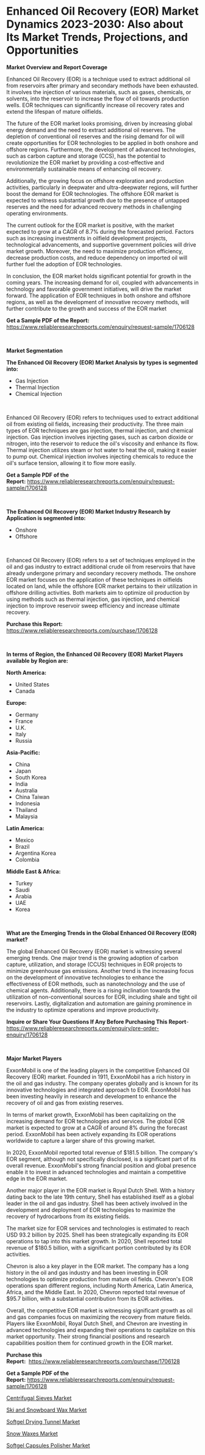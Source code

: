 <p><h1>Enhanced Oil Recovery (EOR) Market Dynamics 2023-2030: Also about Its Market Trends, Projections, and Opportunities</h1></p><p><strong>Market Overview and Report Coverage</strong></p>
<p><p>Enhanced Oil Recovery (EOR) is a technique used to extract additional oil from reservoirs after primary and secondary methods have been exhausted. It involves the injection of various materials, such as gases, chemicals, or solvents, into the reservoir to increase the flow of oil towards production wells. EOR techniques can significantly increase oil recovery rates and extend the lifespan of mature oilfields.</p><p>The future of the EOR market looks promising, driven by increasing global energy demand and the need to extract additional oil reserves. The depletion of conventional oil reserves and the rising demand for oil will create opportunities for EOR technologies to be applied in both onshore and offshore regions. Furthermore, the development of advanced technologies, such as carbon capture and storage (CCS), has the potential to revolutionize the EOR market by providing a cost-effective and environmentally sustainable means of enhancing oil recovery.</p><p>Additionally, the growing focus on offshore exploration and production activities, particularly in deepwater and ultra-deepwater regions, will further boost the demand for EOR technologies. The offshore EOR market is expected to witness substantial growth due to the presence of untapped reserves and the need for advanced recovery methods in challenging operating environments.</p><p>The current outlook for the EOR market is positive, with the market expected to grow at a CAGR of 8.7% during the forecasted period. Factors such as increasing investments in oilfield development projects, technological advancements, and supportive government policies will drive market growth. Moreover, the need to maximize production efficiency, decrease production costs, and reduce dependency on imported oil will further fuel the adoption of EOR technologies.</p><p>In conclusion, the EOR market holds significant potential for growth in the coming years. The increasing demand for oil, coupled with advancements in technology and favorable government initiatives, will drive the market forward. The application of EOR techniques in both onshore and offshore regions, as well as the development of innovative recovery methods, will further contribute to the growth and success of the EOR market</p></p>
<p><strong>Get a Sample PDF of the Report:</strong> <a href="https://www.reliableresearchreports.com/enquiry/request-sample/1706128">https://www.reliableresearchreports.com/enquiry/request-sample/1706128</a></p>
<p>&nbsp;</p>
<p><strong>Market Segmentation</strong></p>
<p><strong>The Enhanced Oil Recovery (EOR) Market Analysis by types is segmented into:</strong></p>
<p><ul><li>Gas Injection</li><li>Thermal Injection</li><li>Chemical Injection</li></ul></p>
<p>&nbsp;</p>
<p><p>Enhanced Oil Recovery (EOR) refers to techniques used to extract additional oil from existing oil fields, increasing their productivity. The three main types of EOR techniques are gas injection, thermal injection, and chemical injection. Gas injection involves injecting gases, such as carbon dioxide or nitrogen, into the reservoir to reduce the oil's viscosity and enhance its flow. Thermal injection utilizes steam or hot water to heat the oil, making it easier to pump out. Chemical injection involves injecting chemicals to reduce the oil's surface tension, allowing it to flow more easily.</p></p>
<p><strong>Get a Sample PDF of the Report:</strong>&nbsp;<a href="https://www.reliableresearchreports.com/enquiry/request-sample/1706128">https://www.reliableresearchreports.com/enquiry/request-sample/1706128</a></p>
<p>&nbsp;</p>
<p><strong>The Enhanced Oil Recovery (EOR) Market Industry Research by Application is segmented into:</strong></p>
<p><ul><li>Onshore</li><li>Offshore</li></ul></p>
<p>&nbsp;</p>
<p><p>Enhanced Oil Recovery (EOR) refers to a set of techniques employed in the oil and gas industry to extract additional crude oil from reservoirs that have already undergone primary and secondary recovery methods. The onshore EOR market focuses on the application of these techniques in oilfields located on land, while the offshore EOR market pertains to their utilization in offshore drilling activities. Both markets aim to optimize oil production by using methods such as thermal injection, gas injection, and chemical injection to improve reservoir sweep efficiency and increase ultimate recovery.</p></p>
<p><strong>Purchase this Report:</strong>&nbsp; <a href="https://www.reliableresearchreports.com/purchase/1706128">https://www.reliableresearchreports.com/purchase/1706128</a></p>
<p>&nbsp;</p>
<p><strong>In terms of Region, the Enhanced Oil Recovery (EOR) Market Players available by Region are:</strong></p>
<p>
    <p> <strong> North America: </strong>
        <ul>
            <li>United States</li>
            <li>Canada</li>
        </ul>
        </p> 
    <p> <strong> Europe: </strong>
        <ul>
            <li>Germany</li>
            <li>France</li>
            <li>U.K.</li>
            <li>Italy</li>
            <li>Russia</li>
        </ul>
        </p> 
    <p> <strong> Asia-Pacific: </strong>
        <ul>
            <li>China</li>
            <li>Japan</li>
            <li>South Korea</li>
            <li>India</li>
            <li>Australia</li>
            <li>China Taiwan</li>
            <li>Indonesia</li>
            <li>Thailand</li>
            <li>Malaysia</li>
        </ul>
        </p> 
    <p> <strong> Latin America: </strong>
        <ul>
            <li>Mexico</li>
            <li>Brazil</li>
            <li>Argentina Korea</li>
            <li>Colombia</li>
        </ul>
        </p> 
    <p> <strong> Middle East & Africa: </strong>
        <ul>
            <li>Turkey</li>
            <li>Saudi</li>
            <li>Arabia</li>
            <li>UAE</li>
            <li>Korea</li>
        </ul>
    </p>
    </p>
<p>&nbsp;</p>
<p><strong>What are the Emerging Trends in the Global Enhanced Oil Recovery (EOR) market?</strong></p>
<p><p>The global Enhanced Oil Recovery (EOR) market is witnessing several emerging trends. One major trend is the growing adoption of carbon capture, utilization, and storage (CCUS) techniques in EOR projects to minimize greenhouse gas emissions. Another trend is the increasing focus on the development of innovative technologies to enhance the effectiveness of EOR methods, such as nanotechnology and the use of chemical agents. Additionally, there is a rising inclination towards the utilization of non-conventional sources for EOR, including shale and tight oil reservoirs. Lastly, digitalization and automation are gaining prominence in the industry to optimize operations and improve productivity.</p></p>
<p><strong>Inquire or Share Your Questions If Any Before Purchasing This Report</strong>- <a href="https://www.reliableresearchreports.com/enquiry/pre-order-enquiry/1706128">https://www.reliableresearchreports.com/enquiry/pre-order-enquiry/1706128</a></p>
<p>&nbsp;</p>
<p><strong>Major Market Players</strong></p>
<p><p>ExxonMobil is one of the leading players in the competitive Enhanced Oil Recovery (EOR) market. Founded in 1911, ExxonMobil has a rich history in the oil and gas industry. The company operates globally and is known for its innovative technologies and integrated approach to EOR. ExxonMobil has been investing heavily in research and development to enhance the recovery of oil and gas from existing reserves. </p><p>In terms of market growth, ExxonMobil has been capitalizing on the increasing demand for EOR technologies and services. The global EOR market is expected to grow at a CAGR of around 8% during the forecast period. ExxonMobil has been actively expanding its EOR operations worldwide to capture a larger share of this growing market.</p><p>In 2020, ExxonMobil reported total revenue of $181.5 billion. The company's EOR segment, although not specifically disclosed, is a significant part of its overall revenue. ExxonMobil's strong financial position and global presence enable it to invest in advanced technologies and maintain a competitive edge in the EOR market.</p><p>Another major player in the EOR market is Royal Dutch Shell. With a history dating back to the late 19th century, Shell has established itself as a global leader in the oil and gas industry. Shell has been actively involved in the development and deployment of EOR technologies to maximize the recovery of hydrocarbons from its existing fields.</p><p>The market size for EOR services and technologies is estimated to reach USD 93.2 billion by 2025. Shell has been strategically expanding its EOR operations to tap into this market growth. In 2020, Shell reported total revenue of $180.5 billion, with a significant portion contributed by its EOR activities.</p><p>Chevron is also a key player in the EOR market. The company has a long history in the oil and gas industry and has been investing in EOR technologies to optimize production from mature oil fields. Chevron's EOR operations span different regions, including North America, Latin America, Africa, and the Middle East. In 2020, Chevron reported total revenue of $95.7 billion, with a substantial contribution from its EOR activities.</p><p>Overall, the competitive EOR market is witnessing significant growth as oil and gas companies focus on maximizing the recovery from mature fields. Players like ExxonMobil, Royal Dutch Shell, and Chevron are investing in advanced technologies and expanding their operations to capitalize on this market opportunity. Their strong financial positions and research capabilities position them for continued growth in the EOR market.</p></p>
<p><strong>Purchase this Report:</strong>&nbsp;&nbsp;<a href="https://www.reliableresearchreports.com/purchase/1706128">https://www.reliableresearchreports.com/purchase/1706128</a></p>
<p></p>
<p><strong>Get a Sample PDF of the Report:</strong>&nbsp;<a href="https://www.reliableresearchreports.com/enquiry/request-sample/1706128">https://www.reliableresearchreports.com/enquiry/request-sample/1706128</a></p>
<p><p><a href="https://www.linkedin.com/pulse/centrifugal-sieves-market-research-report-unlocks-analysis-eupef/">Centrifugal Sieves Market</a></p><p><a href="https://medium.com/@subhamgillrp23/ski-and-snowboard-wax-market-size-cagr-trends-2024-2030-f3254617496f">Ski and Snowboard Wax Market</a></p><p><a href="https://www.linkedin.com/pulse/softgel-drying-tunnel-market-research-report-provides-thorough-3q85f/">Softgel Drying Tunnel Market</a></p><p><a href="https://medium.com/@ishankishanrp23/snow-waxes-nbsp-market-focuses-on-market-share-size-and-projected-forecast-till-2030-e1fed17ab5bd">Snow Waxes Market</a></p><p><a href="https://www.linkedin.com/pulse/softgel-capsules-polisher-market-share-amp-cojmf/">Softgel Capsules Polisher Market</a></p></p>